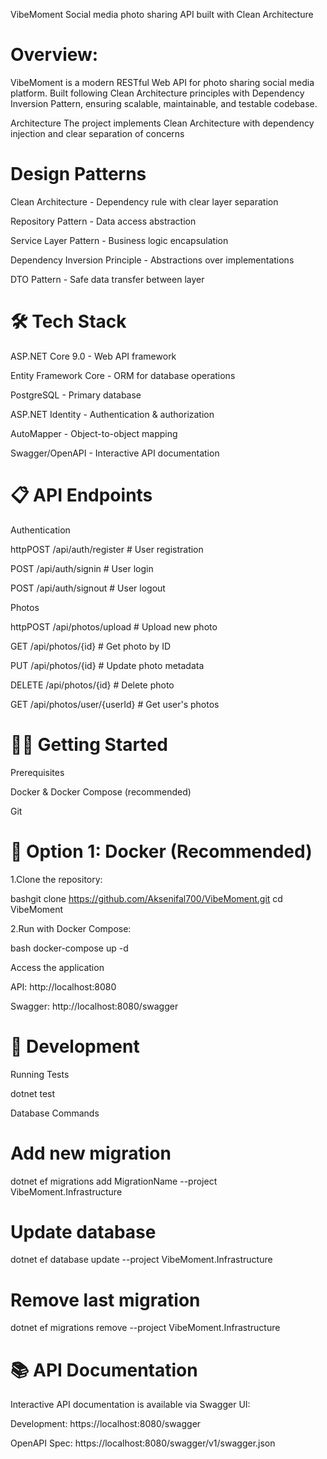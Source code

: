 VibeMoment 
Social media photo sharing API built with Clean Architecture

# Overview:

VibeMoment is a modern RESTful Web API for photo sharing social media platform. Built following Clean Architecture principles with Dependency Inversion Pattern, ensuring scalable, maintainable, and testable codebase.

Architecture
The project implements Clean Architecture with dependency injection and clear separation of concerns

# Design Patterns

Clean Architecture - Dependency rule with clear layer separation

Repository Pattern - Data access abstraction

Service Layer Pattern - Business logic encapsulation

Dependency Inversion Principle - Abstractions over implementations

DTO Pattern - Safe data transfer between layer

# 🛠️ Tech Stack

ASP.NET Core 9.0 - Web API framework

Entity Framework Core - ORM for database operations

PostgreSQL - Primary database

ASP.NET Identity - Authentication & authorization

AutoMapper - Object-to-object mapping

Swagger/OpenAPI - Interactive API documentation

# 📋 API Endpoints

Authentication

httpPOST /api/auth/register    # User registration

POST /api/auth/signin      # User login  

POST /api/auth/signout     # User logout

Photos

httpPOST   /api/photos/upload           # Upload new photo

GET    /api/photos/{id}             # Get photo by ID

PUT    /api/photos/{id}             # Update photo metadata

DELETE /api/photos/{id}             # Delete photo

GET    /api/photos/user/{userId}    # Get user's photos

# 🏃‍♂️ Getting Started

Prerequisites

Docker & Docker Compose (recommended)

Git

# 🐳 Option 1: Docker (Recommended)

1.Clone the repository:

bashgit clone https://github.com/Aksenifal700/VibeMoment.git
cd VibeMoment

2.Run with Docker Compose:

bash docker-compose up -d

Access the application

API: http://localhost:8080

Swagger: http://localhost:8080/swagger

# 🧪 Development

Running Tests

dotnet test

Database Commands

# Add new migration
dotnet ef migrations add MigrationName --project VibeMoment.Infrastructure

# Update database
dotnet ef database update --project VibeMoment.Infrastructure

# Remove last migration
dotnet ef migrations remove --project VibeMoment.Infrastructure

# 📚 API Documentation
Interactive API documentation is available via Swagger UI:

Development: https://localhost:8080/swagger

OpenAPI Spec: https://localhost:8080/swagger/v1/swagger.json
